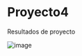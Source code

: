 # Proyecto4

Resultados de proyecto



![image](https://user-images.githubusercontent.com/85901651/125524034-7583e9ac-65e0-4b59-a9c4-e88527dea9ee.png)
